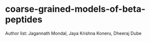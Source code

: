 # coarse-grained-models-of-beta-peptides
Author list: Jagannath Mondal, Jaya Krishna Koneru, Dheeraj Dube
